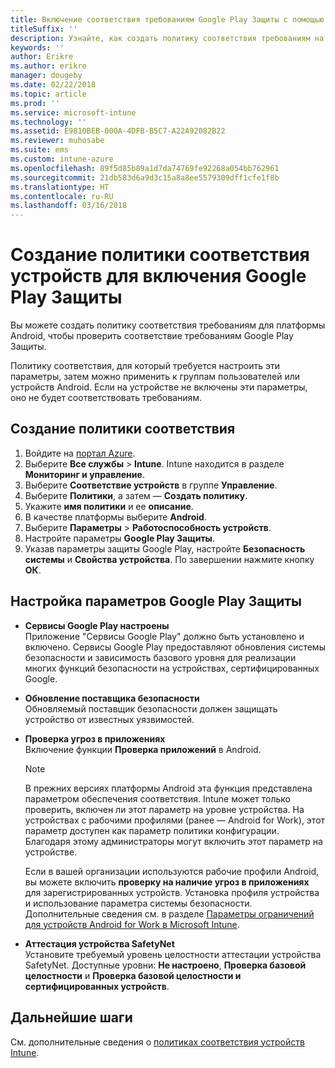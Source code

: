 ```yaml
---
title: Включение соответствия требованиям Google Play Защиты с помощью Microsoft Intune
titleSuffix: ''
description: Узнайте, как создать политику соответствия требованиям на устройствах Android для включения Google Play Защиты.
keywords: ''
author: Erikre
ms.author: erikre
manager: dougeby
ms.date: 02/22/2018
ms.topic: article
ms.prod: ''
ms.service: microsoft-intune
ms.technology: ''
ms.assetid: E9810BEB-000A-4DFB-B5C7-A22A92082B22
ms.reviewer: muhosabe
ms.suite: ems
ms.custom: intune-azure
ms.openlocfilehash: 89f5d85b89a1d7da74769fe92268a054bb762961
ms.sourcegitcommit: 21db583d6a9d3c15a8a8ee5579309dff1cfe1f8b
ms.translationtype: HT
ms.contentlocale: ru-RU
ms.lasthandoff: 03/16/2018
---
```

# <a name="how-to-create-a-device-compliance-policy-to-enable-google-play-protect"></a>Создание политики соответствия устройств для включения Google Play Защиты

Вы можете создать политику соответствия требованиям для платформы Android, чтобы проверить соответствие требованиям Google Play Защиты.

Политику соответствия, для который требуется настроить эти параметры, затем можно применить к группам пользователей или устройств Android. Если на устройстве не включены эти параметры, оно не будет соответствовать требованиям.

## <a name="create-a-compliance-policy"></a>Создание политики соответствия

1. Войдите на [портал Azure](https://portal.azure.com).
2. Выберите **Все службы** > **Intune**. Intune находится в разделе **Мониторинг и управление**.
2. Выберите **Соответствие устройств** в группе **Управление**. 
3. Выберите **Политики**, а затем — **Создать политику**.
4. Укажите **имя политики** и ее **описание**.
5. В качестве платформы выберите **Android**.
6. Выберите **Параметры** > **Работоспособность устройств**.
7. Настройте параметры **Google Play Защиты**.
8. Указав параметры защиты Google Play, настройте **Безопасность системы** и **Свойства устройства**. По завершении нажмите кнопку **ОК**.

## <a name="configure-the-google-play-protect-settings"></a>Настройка параметров Google Play Защиты

 - **Сервисы Google Play настроены**  
   Приложение "Сервисы Google Play" должно быть установлено и включено. Сервисы Google Play предоставляют обновления системы безопасности и зависимость базового уровня для реализации многих функций безопасности на устройствах, сертифицированных Google.
 - **Обновление поставщика безопасности**  
   Обновляемый поставщик безопасности должен защищать устройство от известных уязвимостей.
 - **Проверка угроз в приложениях**  
   Включение функции **Проверка приложений** в Android.
    > [!Note]  
    > В прежних версиях платформы Android эта функция представлена параметром обеспечения соответствия. Intune может только проверить, включен ли этот параметр на уровне устройства. На устройствах с рабочими профилями (ранее — Android for Work), этот параметр доступен как параметр политики конфигурации. Благодаря этому администраторы могут включить этот параметр на устройстве.

    Если в вашей организации используются рабочие профили Android, вы можете включить **проверку на наличие угроз в приложениях** для зарегистрированных устройств. Установка профиля устройства и использование параметра системы безопасности. Дополнительные сведения см. в разделе [Параметры ограничений для устройств Android for Work в Microsoft Intune](device-restrictions-android-for-work.md).

 - **Аттестация устройства SafetyNet**  
   Установите требуемый уровень целостности аттестации устройства SafetyNet. Доступные уровни: **Не настроено**, **Проверка базовой целостности** и **Проверка базовой целостности и сертифицированных устройств**.




## <a name="next-steps"></a>Дальнейшие шаги

См. дополнительные сведения о [политиках соответствия устройств Intune](device-compliance-get-started.md).